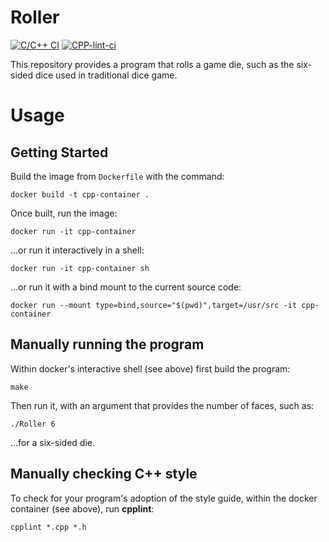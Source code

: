 # Roller

[![C/C++ CI](https://github.com/shubhamlatkar/Roller/actions/workflows/c-cpp.yml/badge.svg)](https://github.com/shubhamlatkar/Roller/actions/workflows/c-cpp.yml)
[![CPP-lint-ci](https://github.com/shubhamlatkar/Roller/actions/workflows/cpplint-check.yml/badge.svg)](https://github.com/shubhamlatkar/Roller/actions/workflows/cpplint-check.yml)

This repository provides a program that rolls a game die, such as the
six-sided dice used in traditional dice game.

# Usage

## Getting Started

Build the image from `Dockerfile` with the command:

`docker build -t cpp-container .`

Once built, run the image:

`docker run -it cpp-container`

...or run it interactively in a shell:

`docker run -it cpp-container sh`

...or run it with a bind mount to the current source code:

`docker run --mount type=bind,source="$(pwd)",target=/usr/src -it cpp-container`

## Manually running the program

Within docker's interactive shell (see above) first build the program:

`make`

Then run it, with an argument that provides the number of faces, such as:

`./Roller 6`

...for a six-sided die.

## Manually checking C++ style

To check for your program's adoption of the style guide, within the docker
container (see above), run **cpplint**:

`cpplint *.cpp *.h`
